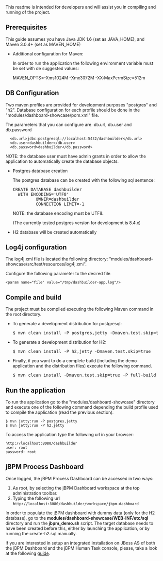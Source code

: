 This readme is intended for developers and will assist you in compiling and running of the project.

Prerequisites
--------------------

This guide assumes you have Java JDK 1.6 (set as JAVA_HOME), and Maven 3.0.4+ (set as MAVEN_HOME)

* Additional configuration for Maven:

  In order to run the application the following environment variable must be set with de suggested values:

    MAVEN_OPTS=-Xms1024M -Xmx3072M -XX:MaxPermSize=512m

DB Configuration
-------------------------

Two maven profiles are provided for development purposes "postgres" and "h2".
Database configuration for each profile should be done in the "modules/dashboard-showcase/pom.xml" file.

The parameters that you can configure are: db.url, db.user and db.password

      <db.url>jdbc:postgresql://localhost:5432/dashbuilder</db.url>
      <db.user>dashbuilder</db.user>
      <db.password>dashbuilder</db.password>

  NOTE: the database user must have admin grants in order to allow the application to automatically
  create the database objects.

* Postgres database creation

  The postgres database can be created with the following sql sentence:

    <pre>CREATE DATABASE dashbuilder
    WITH ENCODING='UTF8'
           OWNER=dashbuilder
           CONNECTION LIMIT=-1</pre>

  NOTE: the database encoding must be UTF8.

  (The currently tested postgres version for development is 8.4.x)

* H2 database will be created automatically

Log4j configuration
-------------------

The log4j.xml file is located the following directory: "modules/dashboard-showcase/src/test/resources/log4j.xml".

Configure the following parameter to the desired file:

    <param name="file" value="/tmp/dashbuilder-app.log"/>

Compile and build
----------------------

The project must be compiled executing the following Maven command in the root directory.

* To generate a development distribution for postgresql:

    <pre>$ mvn clean install -P postgres,jetty -Dmaven.test.skip=true</pre>

* To generate a development distribution for H2:

    <pre>$ mvn clean install -P h2,jetty -Dmaven.test.skip=true</pre>

* Finally, if you want to do a complete build (including the demo application and the distribution files) execute the
following command.

    <pre>$ mvn clean install -Dmaven.test.skip=true -P full-build</pre>

Run the application
--------------------

To run the application go to the "modules/dashboard-showcase" directory and execute one of the following command
depending the build profile used to compile the application (read the previous section):

    $ mvn jetty:run -P postgres,jetty
    $ mvn jetty:run -P h2,jetty

To access the application type the following url in your browser:

    http://localhost:8080/dashbuilder
    user: root
    password: root

jBPM Process Dashboard
------------------------

Once logged, the jBPM Process Dashboard can be accessed in two ways:

1. As root, by selecting the jBPM Dashboard workspace at the top administration toolbar.
2. Typing the following url <code>http://localhost:8080/dashbuilder/workspace/jbpm-dashboard</code>

In order to populate the jBPM dashboard with dummy data (only for the H2 database), go to the
**modules/dashboard-showcase/WEB-INF/etc/sql** directory and run the **jbpm_demo.sh** script.
The target database needs to have been created before this, either by launching the application, or by
running the create-h2.sql manually.

If you are interested in setup an integrated installation on JBoss AS of both the jBPM Dashboard and the jBPM Human Task
console, please, take a look at the following [guide](https://github.com/droolsjbpm/dashboard-builder/blob/master/builder/src/main/jbossas7/README.md).